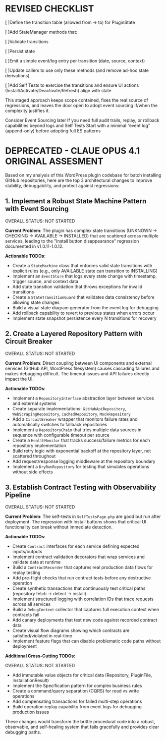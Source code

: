 # REVISED CHECKLIST

[ ]Define the transition table (allowed from → to) for PluginState

[ ]Add StateManager methods that:

[ ]Validate transitions

[ ]Persist state

[ ]Emit a simple event/log entry per transition (date, source, context)

[ ]Update callers to use only these methods (and remove ad-hoc state derivations)

[ ]Add Self Tests to exercise the transitions and ensure UI actions (Install/Activate/Deactivate/Refresh) align with state

This staged approach keeps scope contained, fixes the real source of regressions, and leaves the door open to adopt event sourcing if/when the complexity justifies it.

Consider Event Sourcing later
If you need full audit trails, replay, or rollback capabilities beyond logs and Self Tests
Start with a minimal “event log” (append-only) before adopting full ES patterns

# DEPRECATED - CLAUE OPUS 4.1 ORIGINAL ASSESMENT

Based on my analysis of this WordPress plugin codebase for batch installing GitHub repositories, here are the top 3 architectural changes to improve stability, debuggability, and protect against regressions:

## 1. Implement a Robust State Machine Pattern with Event Sourcing

OVERALL STATUS: NOT STARTED

**Current Problem:** The plugin has complex state transitions (UNKNOWN → CHECKING → AVAILABLE → INSTALLED) that are scattered across multiple services, leading to the "Install button disappearance" regression documented in v1.0.11-1.0.12.

**Actionable TODOs:**
- Create a `StateMachine` class that enforces valid state transitions with explicit rules (e.g., only AVAILABLE state can transition to INSTALLING)
- Implement an `EventStore` that logs every state change with timestamp, trigger source, and context data
- Add state transition validation that throws exceptions for invalid transitions
- Create a `StateTransitionGuard` that validates data consistency before allowing state changes
- Build a visual state diagram generator from the event log for debugging
- Add rollback capability to revert to previous states when errors occur
- Implement state snapshot persistence every N transitions for recovery

## 2. Create a Layered Repository Pattern with Circuit Breaker

OVERALL STATUS: NOT STARTED

**Current Problem:** Direct coupling between UI components and external services (GitHub API, WordPress filesystem) causes cascading failures and makes debugging difficult. The timeout issues and API failures directly impact the UI.

**Actionable TODOs:**
- Implement a `RepositoryInterface` abstraction layer between services and external systems
- Create separate implementations: `GitHubApiRepository`, `WebScrapingRepository`, `CachedRepository`, `MockRepository`
- Add a `CircuitBreaker` wrapper that monitors failure rates and automatically switches to fallback repositories
- Implement a `RepositoryChain` that tries multiple data sources in sequence with configurable timeout per source
- Create a `HealthMonitor` that tracks success/failure metrics for each repository implementation
- Build retry logic with exponential backoff at the repository layer, not scattered throughout
- Add request/response logging middleware at the repository boundary
- Implement a `DryRunRepository` for testing that simulates operations without side effects

## 3. Establish Contract Testing with Observability Pipeline

OVERALL STATUS: NOT STARTED

**Current Problem:** The self-tests in `SelfTestsPage.php` are good but run after deployment. The regression with Install buttons shows that critical UI functionality can break without immediate detection.

**Actionable TODOs:**
- Create `Contract` interfaces for each service defining expected inputs/outputs
- Implement contract validation decorators that wrap services and validate data at runtime
- Build a `ContractRecorder` that captures real production data flows for replay testing
- Add pre-flight checks that run contract tests before any destructive operation
- Create synthetic transactions that continuously test critical paths (repository fetch → detect → install)
- Implement structured logging with correlation IDs that trace requests across all services
- Build a `DebugContext` collector that captures full execution context when contracts fail
- Add canary deployments that test new code against recorded contract data
- Create visual flow diagrams showing which contracts are satisfied/violated in real-time
- Implement feature flags that can disable problematic code paths without deployment

**Additional Cross-Cutting TODOs:**

OVERALL STATUS: NOT STARTED

- Add immutable value objects for critical data (Repository, PluginFile, InstallationResult)
- Implement the Specification pattern for complex business rules
- Create a command/query separation (CQRS) for read vs write operations
- Add compensating transactions for failed multi-step operations
- Build operation replay capability from event logs for debugging production issues

These changes would transform the brittle procedural code into a robust, observable, and self-healing system that fails gracefully and provides clear debugging paths.